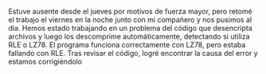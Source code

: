 Estuve ausente desde el jueves por motivos de fuerza mayor, pero retomé el trabajo el viernes en la noche junto con mi compañero y nos pusimos al día.
Hemos estado trabajando en un problema del código que desencripta archivos y luego los descomprime automáticamente, detectando si utiliza RLE o LZ78.
El programa funciona correctamente con LZ78, pero estaba fallando con RLE. Tras revisar el código, logré encontrar la causa del error y estamos corrigiéndolo
